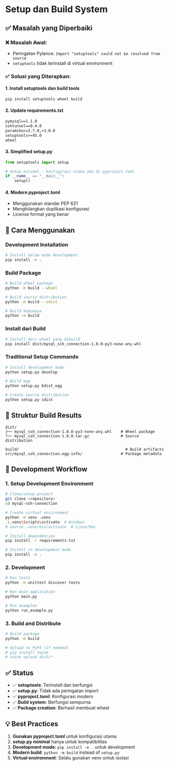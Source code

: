 # Setup dan Build System

## ✅ Masalah yang Diperbaiki

### ❌ **Masalah Awal:**
- Peringatan Pylance: `Import "setuptools" could not be resolved from source`
- `setuptools` tidak terinstall di virtual environment

### ✅ **Solusi yang Diterapkan:**

#### **1. Install setuptools dan build tools**
```bash
pip install setuptools wheel build
```

#### **2. Update requirements.txt**
```txt
pymysql==1.1.0
sshtunnel==0.4.0
paramiko>=2.7.0,<3.0.0
setuptools>=45.0
wheel
```

#### **3. Simplified setup.py**
```python
from setuptools import setup

# Setup minimal - konfigurasi utama ada di pyproject.toml
if __name__ == "__main__":
    setup()
```

#### **4. Modern pyproject.toml**
- Menggunakan standar PEP 621
- Menghilangkan duplikasi konfigurasi
- License format yang benar

## 🚀 Cara Menggunakan

### **Development Installation**
```bash
# Install dalam mode development
pip install -e .
```

### **Build Package**
```bash
# Build wheel package
python -m build --wheel

# Build source distribution
python -m build --sdist

# Build keduanya
python -m build
```

### **Install dari Build**
```bash
# Install dari wheel yang dibuild
pip install dist/mysql_ssh_connection-1.0.0-py3-none-any.whl
```

### **Traditional Setup Commands**
```bash
# Install development mode
python setup.py develop

# Build egg
python setup.py bdist_egg

# Create source distribution
python setup.py sdist
```

## 📁 Struktur Build Results

```
dist/
├── mysql_ssh_connection-1.0.0-py3-none-any.whl    # Wheel package
└── mysql_ssh_connection-1.0.0.tar.gz              # Source distribution

build/                                               # Build artifacts
src/mysql_ssh_connection.egg-info/                 # Package metadata
```

## 🔧 Development Workflow

### **1. Setup Development Environment**
```bash
# Clone/setup project
git clone <repository>
cd mysql-ssh-connection

# Create virtual environment
python -m venv .venv
.\.venv\Scripts\activate  # Windows
# source .venv/bin/activate  # Linux/Mac

# Install dependencies
pip install -r requirements.txt

# Install in development mode
pip install -e .
```

### **2. Development**
```bash
# Run tests
python -m unittest discover tests

# Run main application
python main.py

# Run examples
python run_example.py
```

### **3. Build and Distribute**
```bash
# Build package
python -m build

# Upload to PyPI (if needed)
# pip install twine
# twine upload dist/*
```

## ✅ Status

- ✅ **setuptools**: Terinstall dan berfungsi
- ✅ **setup.py**: Tidak ada peringatan import
- ✅ **pyproject.toml**: Konfigurasi modern
- ✅ **Build system**: Berfungsi sempurna
- ✅ **Package creation**: Berhasil membuat wheel

## 💡 Best Practices

1. **Gunakan pyproject.toml** untuk konfigurasi utama
2. **setup.py minimal** hanya untuk kompatibilitas
3. **Development mode**: `pip install -e .` untuk development
4. **Modern build**: `python -m build` instead of `setup.py`
5. **Virtual environment**: Selalu gunakan venv untuk isolasi
